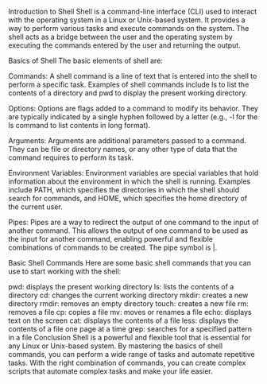 Introduction to Shell
Shell is a command-line interface (CLI) used to interact with the operating system in a Linux or Unix-based system. It provides a way to perform various tasks and execute commands on the system. The shell acts as a bridge between the user and the operating system by executing the commands entered by the user and returning the output.

Basics of Shell
The basic elements of shell are:

Commands: A shell command is a line of text that is entered into the shell to perform a specific task. Examples of shell commands include ls to list the contents of a directory and pwd to display the present working directory.

Options: Options are flags added to a command to modify its behavior. They are typically indicated by a single hyphen followed by a letter (e.g., -l for the ls command to list contents in long format).

Arguments: Arguments are additional parameters passed to a command. They can be file or directory names, or any other type of data that the command requires to perform its task.

Environment Variables: Environment variables are special variables that hold information about the environment in which the shell is running. Examples include PATH, which specifies the directories in which the shell should search for commands, and HOME, which specifies the home directory of the current user.

Pipes: Pipes are a way to redirect the output of one command to the input of another command. This allows the output of one command to be used as the input for another command, enabling powerful and flexible combinations of commands to be created. The pipe symbol is |.

Basic Shell Commands
Here are some basic shell commands that you can use to start working with the shell:

pwd: displays the present working directory
ls: lists the contents of a directory
cd: changes the current working directory
mkdir: creates a new directory
rmdir: removes an empty directory
touch: creates a new file
rm: removes a file
cp: copies a file
mv: moves or renames a file
echo: displays text on the screen
cat: displays the contents of a file
less: displays the contents of a file one page at a time
grep: searches for a specified pattern in a file
Conclusion
Shell is a powerful and flexible tool that is essential for any Linux or Unix-based system. By mastering the basics of shell commands, you can perform a wide range of tasks and automate repetitive tasks. With the right combination of commands, you can create complex scripts that automate complex tasks and make your life easier.
